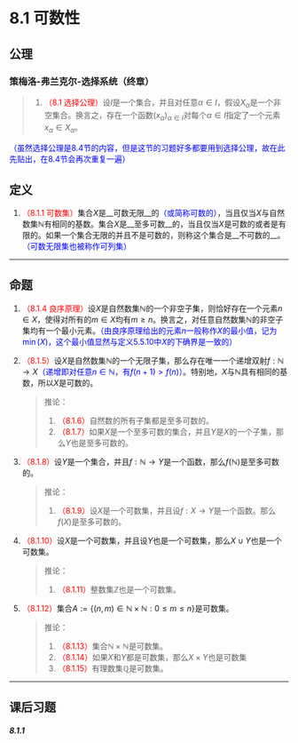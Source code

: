 # 8.1 可数性

## 公理

### 策梅洛-弗兰克尔-选择系统（终章）

>1. <font color=red>（8.1 选择公理）</font>设$I$是一个集合，并且对任意$\alpha\in I$，假设$X_\alpha$是一个非空集合。换言之，存在一个函数$(x_\alpha)_{\alpha\in I}$对每个$\alpha\in I$指定了一个元素$x_\alpha\in X_\alpha$。

<font color=blue>（虽然选择公理是8.4节的内容，但是这节的习题好多都要用到选择公理，故在此先贴出，在8.4节会再次重复一遍）</font>

## 定义

1. <font color=red>（8.1.1 可数集）</font>集合$X$是__可数无限__的<font color=blue>（或简称可数的）</font>，当且仅当$X$与自然数集$\mathbb N$有相同的基数。集合$X$是__至多可数__的，当且仅当$X$是可数的或者是有限的。如果一个集合无限的并且不是可数的，则称这个集合是__不可数的__。<font color=blue>（可数无限集也被称作可列集）</font>

---

## 命题

1. <font color=red>（8.1.4 良序原理）</font>设$X$是自然数集$\mathbb N$的一个非空子集，则恰好存在一个元素$n\in X$，使得对所有的$m\in X$均有$m\geq n$。换言之，对任意自然数集$\mathbb N$的非空子集均有一个最小元素。<font color=blue>（由良序原理给出的元素$n$一般称作$X$的最小值，记为$\min(X)$，这个最小值显然与定义5.5.10中$X$的下确界是一致的）</font>

2. <font color=red>（8.1.5）</font>设$X$是自然数集$\mathbb N$的一个无限子集，那么存在唯一一个递增双射$f:\mathbb N\rightarrow X$<font color=blue>（递增即对任意$n\in \mathbb N$，有$f(n+1)>f(n)$）</font>。特别地，$X$与$\mathbb N$具有相同的基数，所以$X$是可数的。

   >推论：
   >
   >1. <font color=red>（8.1.6）</font>自然数的所有子集都是至多可数的。
   >2. <font color=red>（8.1.7）</font>如果$X$是一个至多可数的集合，并且$Y$是$X$的一个子集，那么$Y$也是至多可数的。

3. <font color=red>（8.1.8）</font>设$Y$是一个集合，并且$f:\mathbb N\rightarrow Y$是一个函数，那么$f(\mathbb N)$是至多可数的。

   > 推论：
   >
   > 1. <font color=red>（8.1.9）</font>设$X$是一个可数集，并且设$f:X\rightarrow Y$是一个函数。那么$f(X)$是至多可数的。

4. <font color=red>（8.1.10）</font>设$X$是一个可数集，并且设$Y$也是一个可数集，那么$X\cup Y$也是一个可数集。

   > 推论：
   >
   > 1. <font color=red>（8.1.11）</font>整数集$\mathbb Z$也是一个可数集。

5. <font color=red>（8.1.12）</font>集合$A:=\{(n,m)\in\mathbb N\times\mathbb N:0\leq m\leq n\}$是可数集。

   >推论：
   >
   >1. <font color=red>（8.1.13）</font>集合$\mathbb N\times\mathbb N$是可数集。
   >2. <font color=red>（8.1.14）</font>如果$X$和$Y$都是可数集，那么$X\times Y$也是可数集
   >3. <font color=red>（8.1.15）</font>有理数集$\mathbb Q$是可数集。

---

## 课后习题

##### 8.1.1 
